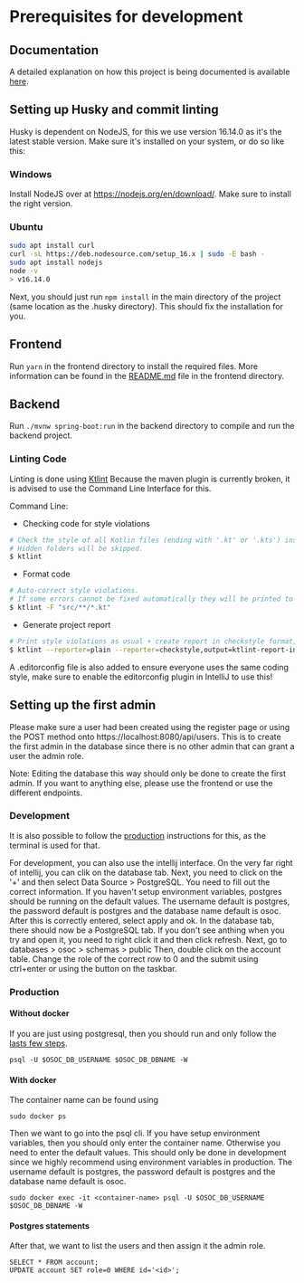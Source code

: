 # Prerequisites for development

## Documentation

A detailed explanation on how this project is being documented is available [here](documentation_standards.md).

## Setting up Husky and commit linting

Husky is dependent on NodeJS, for this we use version 16.14.0 as it's the latest stable version. Make sure it's installed on your system, or do so like this:

### Windows
Install NodeJS over at https://nodejs.org/en/download/. Make sure to install the right version.

### Ubuntu
```bash
sudo apt install curl
curl -sL https://deb.nodesource.com/setup_16.x | sudo -E bash -
sudo apt install nodejs
node -v
> v16.14.0
```

Next, you should just run `npm install` in the main directory of the project (same location as the .husky directory). This should fix the installation for you.

## Frontend
Run `yarn` in the frontend directory to install the required files. More information can be found in the [README.md](../frontend/README.md) file in the frontend directory.

## Backend
Run `./mvnw spring-boot:run` in the backend directory to compile and run the backend project.

### Linting Code
Linting is done using [Ktlint](https://github.com/pinterest/ktlint#command-line-usage)
Because the maven plugin is currently broken, it is advised to use the Command Line Interface for this.

Command Line:
- Checking code for style violations
```sh 
# Check the style of all Kotlin files (ending with '.kt' or '.kts') inside the current dir (recursively).
# Hidden folders will be skipped.
$ ktlint
```
- Format code
```sh 
# Auto-correct style violations.
# If some errors cannot be fixed automatically they will be printed to stderr. 
$ ktlint -F "src/**/*.kt"
```
- Generate project report
```sh 
# Print style violations as usual + create report in checkstyle format, specifying report location. 
$ ktlint --reporter=plain --reporter=checkstyle,output=ktlint-report-in-checkstyle-format.xml
```

A .editorconfig file is also added to ensure everyone uses the same coding style, make sure to enable the editorconfig plugin in IntelliJ to use this!

## Setting up the first admin

Please make sure a user had been created using the register page or using the POST method onto https://localhost:8080/api/users.
This is to create the first admin in the database since there is no other admin that can grant a user the admin role.

Note: Editing the database this way should only be done to create the first admin. 
If you want to anything else, please use the frontend or use the different endpoints.

### Development
It is also possible to follow the [production](#production) instructions for this, as the terminal is used for that.

For development, you can also use the intellij interface.
On the very far right of intellij, you can clik on the database tab.
Next, you need to click on the '+' and then select Data Source > PostgreSQL. You need to fill out the correct information.
If you haven't setup environment variables, postgres should be running on the default values.
The username default is postgres, the password default is postgres and the database name default is osoc.
After this is correctly entered, select apply and ok.
In the database tab, there should now be a PostgreSQL tab. 
If you don't see anthing when you try and open it, you need to right click it and then click refresh.
Next, go to databases > osoc > schemas > public
Then, double click on the account table.
Change the role of the correct row to 0 and the submit using ctrl+enter or using the button on the taskbar.

### Production
#### Without docker
If you are just using postgresql, then you should run and only follow the [lasts few steps](#postgres-statements).
```shell 
psql -U $OSOC_DB_USERNAME $OSOC_DB_DBNAME -W
```

#### With docker
The container name can be found using
```shell
sudo docker ps
```

Then we want to go into the psql cli.
If you have setup environment variables, then you should only enter the container name. 
Otherwise you need to enter the default values. This should only be done in development since we highly recommend using environment variables in production.
The username default is postgres, the password default is postgres and the database name default is osoc.
```shell
sudo docker exec -it <container-name> psql -U $OSOC_DB_USERNAME $OSOC_DB_DBNAME -W
```
#### Postgres statements
After that, we want to list the users and then assign it the admin role.
```shell
SELECT * FROM account;
UPDATE account SET role=0 WHERE id='<id>';
```